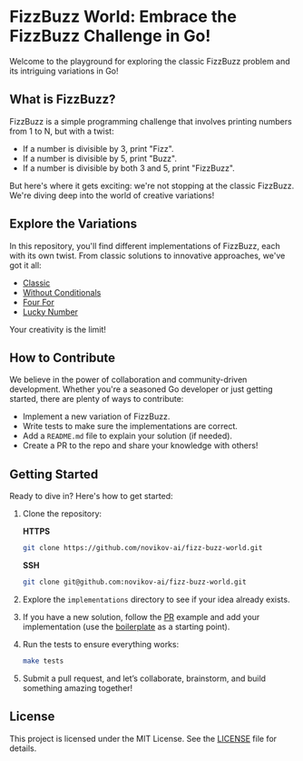 # FizzBuzz World: Embrace the FizzBuzz Challenge in Go!

Welcome to the playground for exploring the classic FizzBuzz problem and its intriguing variations in Go!

## What is FizzBuzz?

FizzBuzz is a simple programming challenge that involves printing numbers from 1 to N, but with a twist:
- If a number is divisible by 3, print "Fizz".
- If a number is divisible by 5, print "Buzz".
- If a number is divisible by both 3 and 5, print "FizzBuzz".

But here's where it gets exciting: we're not stopping at the classic FizzBuzz. We're diving deep into the world of creative variations!

## Explore the Variations

In this repository, you'll find different implementations of FizzBuzz, each with its own twist. From classic solutions to innovative approaches, we've got it all:

- [Classic](implementations/classic/fizz_buzz.go)
- [Without Conditionals](implementations/no_ifs/fizz_buzz.go)
- [Four For](implementations/four_for/four_for.go)
- [Lucky Number](implementations/lucky_number/fizz_buzz.go)

Your creativity is the limit!

## How to Contribute

We believe in the power of collaboration and community-driven development. Whether you're a seasoned Go developer or just getting started, there are plenty of ways to contribute:
- Implement a new variation of FizzBuzz.
- Write tests to make sure the implementations are correct.
- Add a `README.md` file to explain your solution (if needed).
- Create a PR to the repo and share your knowledge with others!

## Getting Started

Ready to dive in? Here's how to get started:

1. Clone the repository:

   **HTTPS**
   ~~~bash
   git clone https://github.com/novikov-ai/fizz-buzz-world.git
   ~~~

   **SSH**
   ~~~bash
   git clone git@github.com:novikov-ai/fizz-buzz-world.git
   ~~~

2. Explore the `implementations` directory to see if your idea already exists.

3. If you have a new solution, follow the [PR](https://github.com/novikov-ai/fizz-buzz/pull/3/files) example and add your implementation (use the [boilerplate](boilerplate/README.md) as a starting point).

4. Run the tests to ensure everything works:

   ~~~bash
   make tests
   ~~~

5. Submit a pull request, and let’s collaborate, brainstorm, and build something amazing together!

## License

This project is licensed under the MIT License. See the [LICENSE](LICENSE) file for details.